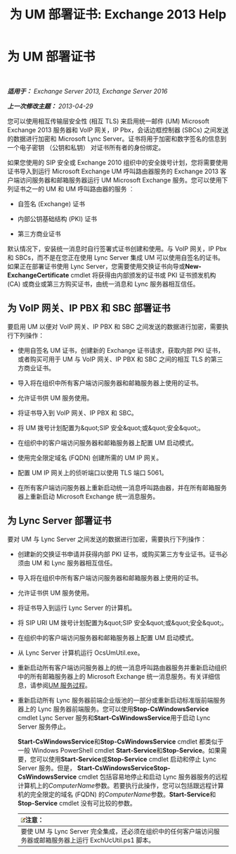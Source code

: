 ﻿---
title: '为 UM 部署证书: Exchange 2013 Help'
TOCTitle: 为 UM 部署证书
ms:assetid: 95658f6f-eac2-4674-90e7-f2d3f25c5242
ms:mtpsurl: https://technet.microsoft.com/zh-cn/library/Ee681661(v=EXCHG.150)
ms:contentKeyID: 52061538
ms.date: 05/21/2018
mtps_version: v=EXCHG.150
ms.translationtype: MT
---

# 为 UM 部署证书

 

_**适用于：** Exchange Server 2013, Exchange Server 2016_

_**上一次修改主题：** 2013-04-29_

您可以使用相互传输层安全性 (相互 TLS) 来启用统一邮件 (UM) Microsoft Exchange 2013 服务器和 VoIP 网关，IP Pbx，会话边框控制器 (SBCs) 之间发送的数据进行加密和 Microsoft Lync Server。证书将用于加密和数字签名的信息到一个电子密钥 （公钥和私钥） 对证书所有者的身份绑定。

如果您使用的 SIP 安全或 Exchange 2010 组织中的安全拨号计划，您将需要使用证书导入到运行 Microsoft Exchange UM 呼叫路由器服务的 Exchange 2013 客户端访问服务器和邮箱服务器运行 UM Microsoft Exchange 服务。您可以使用下列证书之一的 UM 和 UM 呼叫路由器的服务 ︰

  - 自签名 (Exchange) 证书

  - 内部公钥基础结构 (PKI) 证书

  - 第三方商业证书

默认情况下，安装统一消息时自行签署式证书创建和使用。与 VoIP 网关，IP Pbx 和 SBCs，而不是在您正在使用 Lync Server 集成 UM 可以使用自签名的证书。如果正在部署证书使用 Lync Server，您需要使用交换证书向导或**New-ExchangeCertificate** cmdlet 将获得由内部颁发的证书或 PKI 证书颁发机构 (CA) 或商业或第三方购买证书，由统一消息和 Lync 服务器相互信任。

## 为 VoIP 网关、IP PBX 和 SBC 部署证书

要启用 UM 以便对 VoIP 网关、IP PBX 和 SBC 之间发送的数据进行加密，需要执行下列操作：

  - 使用自签名 UM 证书，创建新的 Exchange 证书请求，获取内部 PKI 证书，或者购买可用于 UM 与 VoIP 网关、IP PBX 和 SBC 之间的相互 TLS 的第三方商业证书。

  - 导入将在组织中所有客户端访问服务器和邮箱服务器上使用的证书。

  - 允许证书供 UM 服务使用。

  - 将证书导入到 VoIP 网关、IP PBX 和 SBC。

  - 将 UM 拨号计划配置为\&quot;SIP 安全\&quot;或\&quot;安全\&quot;。

  - 在组织中的客户端访问服务器和邮箱服务器上配置 UM 启动模式。

  - 使用完全限定域名 (FQDN) 创建所需的 UM IP 网关。

  - 配置 UM IP 网关上的侦听端口以使用 TLS 端口 5061。

  - 在所有客户端访问服务器上重新启动统一消息呼叫路由器，并在所有邮箱服务器上重新启动 Microsoft Exchange 统一消息服务。

## 为 Lync Server 部署证书

要对 UM 与 Lync Server 之间发送的数据进行加密，需要执行下列操作：

  - 创建新的交换证书申请并获得内部 PKI 证书，或购买第三方专业证书。证书必须由 UM 和 Lync 服务器相互信任。

  - 导入将在组织中所有客户端访问服务器和邮箱服务器上使用的证书。

  - 允许证书供 UM 服务使用。

  - 将证书导入到运行 Lync Server 的计算机。

  - 将 SIP URI UM 拨号计划配置为\&quot;SIP 安全\&quot;或\&quot;安全\&quot;。

  - 在组织中的客户端访问服务器和邮箱服务器上配置 UM 启动模式。

  - 从 Lync Server 计算机运行 OcsUmUtil.exe。

  - 重新启动所有客户端访问服务器上的统一消息呼叫路由器服务并重新启动组织中的所有邮箱服务器上的 Microsoft Exchange 统一消息服务。有关详细信息，请参阅[UM 服务过程](um-services-procedures-exchange-2013-help.md)。

  - 重新启动所有 Lync 服务器前端企业版池的一部分或重新启动标准版前端服务器上的 Lync 服务器前端服务。您可以使用**Stop-CsWindowsService** cmdlet Lync Server 服务和**Start-CsWindowsService**用于启动 Lync Server 服务停止。
    
    **Start-CsWindowsService**和**Stop-CsWindowsService** cmdlet 都类似于一般 Windows PowerShell cmdlet **Start-Service**和**Stop-Service**。如果需要，您可以使用**Start-Service**或**Stop-Service** cmdlet 启动和停止 Lync Server 服务。但是， **Start-CsWindowsServiceStop-CsWindowsService** cmdlet 包括容易地停止和启动 Lync 服务器服务的远程计算机上的*ComputerName*参数。若要执行此操作，您可以包括跟远程计算机的完全限定的域名 (FQDN) 的*ComputerName*参数。**Start-Service**和**Stop-Service** cmdlet 没有可比较的参数。
    
    <table>
    <thead>
    <tr class="header">
    <th><img src="images/Bb124558.note(EXCHG.150).gif" title="注意" alt="注意" />注意：</th>
    </tr>
    </thead>
    <tbody>
    <tr class="odd">
    <td>要使 UM 与 Lync Server 完全集成，还必须在组织中的任何客户端访问服务器或邮箱服务器上运行 ExchUcUtil.ps1 脚本。</td>
    </tr>
    </tbody>
    </table>

